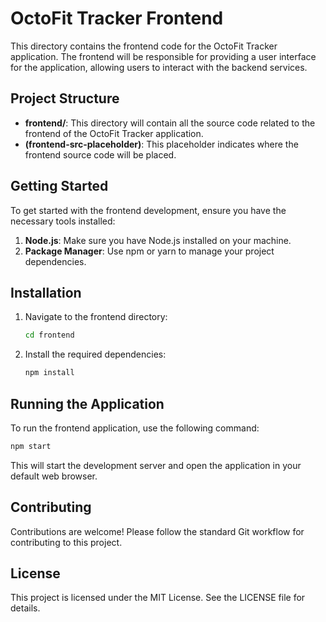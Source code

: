 # OctoFit Tracker Frontend

This directory contains the frontend code for the OctoFit Tracker application. The frontend will be responsible for providing a user interface for the application, allowing users to interact with the backend services.

## Project Structure

- **frontend/**: This directory will contain all the source code related to the frontend of the OctoFit Tracker application.
- **(frontend-src-placeholder)**: This placeholder indicates where the frontend source code will be placed.

## Getting Started

To get started with the frontend development, ensure you have the necessary tools installed:

1. **Node.js**: Make sure you have Node.js installed on your machine.
2. **Package Manager**: Use npm or yarn to manage your project dependencies.

## Installation

1. Navigate to the frontend directory:
   ```bash
   cd frontend
   ```

2. Install the required dependencies:
   ```bash
   npm install
   ```

## Running the Application

To run the frontend application, use the following command:
```bash
npm start
```

This will start the development server and open the application in your default web browser.

## Contributing

Contributions are welcome! Please follow the standard Git workflow for contributing to this project.

## License

This project is licensed under the MIT License. See the LICENSE file for details.